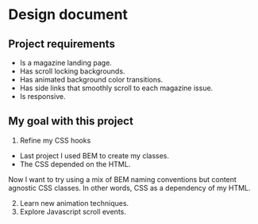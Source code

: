 # Design document

## Project requirements
- Is a magazine landing page.
- Has scroll locking backgrounds.
- Has animated background color transitions.
- Has side links that smoothly scroll to each magazine issue.
- Is responsive.

## My goal with this project
1. Refine my CSS hooks
  - Last project I used BEM to create my classes.
  - The CSS depended on the HTML.

Now I want to try using a mix of BEM naming conventions but content agnostic CSS classes. In other words, CSS as a dependency of my HTML.

2. Learn new animation techniques.
3. Explore Javascript scroll events.
